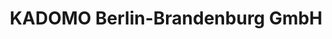 ---
title: "KADOMO Berlin-Brandenburg GmbH"
url: /berlin/kadomo-berlin-brandenburg-gmbh/
shop: Autowerkstatt
---